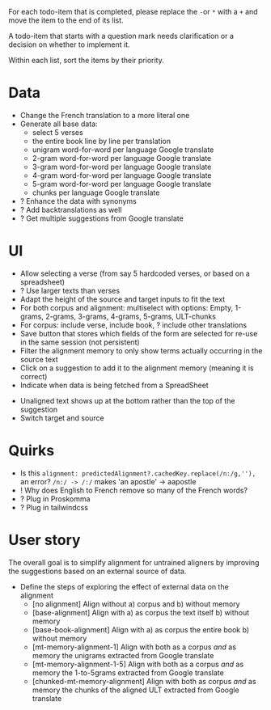 For each todo-item that is completed, please replace the `-`or `*` with a `+` and move the item to the end of its list.

A todo-item that starts with a question mark needs clarification or a decision on whether to implement it.

Within each list, sort the items by their priority.


# Data
- Change the French translation to a more literal one
- Generate all base data:
    * select 5 verses
    * the entire book line by line per translation
    * unigram word-for-word per language Google translate
    * 2-gram word-for-word per language Google translate
    * 3-gram word-for-word per language Google translate
    * 4-gram word-for-word per language Google translate
    * 5-gram word-for-word per language Google translate
    * chunks per language Google translate 
- ? Enhance the data with synonyms
- ? Add backtranslations as well
- ? Get multiple suggestions from Google translate


# UI
- Allow selecting a verse (from say 5 hardcoded verses, or based on a spreadsheet)
- ? Use larger texts than verses
- Adapt the height of the source and target inputs to fit the text
- For both corpus and alignment: multiselect with options: Empty, 1-grams, 2-grams, 3-grams, 4-grams, 5-grams, ULT-chunks
- For corpus: include verse, include book, ? include other translations
- Save button that stores which fields of the form are selected for re-use in the same session (not persistent)
- Filter the alignment memory to only show terms actually occurring in the source text
- Click on a suggestion to add it to the alignment memory (meaning it is correct)
- Indicate when data is being fetched from a SpreadSheet
+ Unaligned text shows up at the bottom rather than the top of the suggestion
+ Switch target and source

# Quirks
- Is this `alignment: predictedAlignment?.cachedKey.replace(/n:/g,''),` an error? `/n:/ -> /:/` makes 'an apostle' -> aapostle
- ! Why does English to French remove so many of the French words?
- ? Plug in Proskomma
- ? Plug in tailwindcss


# User story
The overall goal is to simplify alignment for untrained aligners by improving 
the suggestions based on an external source of data.

- Define the steps of exploring the effect of external data on the alignment
    * [no alignment] Align without a) corpus and b) without memory 
    * [base-alignment] Align with a) as corpus the text itself b) without memory
    * [base-book-alignment] Align with a) as corpus the entire book b) without memory
    * [mt-memory-alignment-1] Align with both as a corpus *and* as memory the unigrams extracted from Google translate
    * [mt-memory-alignment-1-5] Align with both as a corpus *and* as memory the 1-to-5grams extracted from Google translate
    * [chunked-mt-memory-alignment] Align with both as corpus *and* as memory the chunks of the aligned ULT extracted from Google translate


